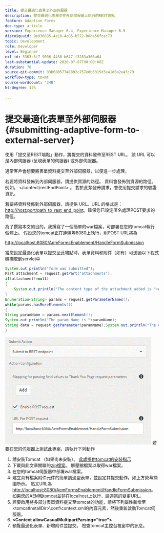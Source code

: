 ```yaml
---
title: 提交最適化表單至外部伺服器
description: 提交最適化表單至在外部伺服器上執行的REST端點
feature: Adaptive Forms
doc-type: article
version: Experience Manager 6.4, Experience Manager 6.5
discoiquuid: 9e936885-4e10-4c05-b572-b8da56fcac73
topic: Development
role: Developer
level: Beginner
exl-id: 5363c3f7-9006-4430-b647-f3283a366a64
last-substantial-update: 2020-07-07T00:00:00Z
duration: 78
source-git-commit: 03b68057748892c757e0b5315d3a41d0a2e4fc79
workflow-type: tm+mt
source-wordcount: '340'
ht-degree: 12%

---
```


# 提交最適化表單至外部伺服器 {#submitting-adaptive-form-to-external-server}

使用「提交至REST端點」動作，將提交的資料發佈至REST URL。 該 URL 可以是內部伺服器 (呈現表單的伺服器) 或外部伺服器。

通常客戶會想要將表單資料提交至外部伺服器，以便進一步處理。

若要將資料發佈到內部伺服器，請提供資源的路徑。 資料會發佈到資源的路徑。例如， &lt;/content/restEndPoint> 。 對於此類發佈請求，會使用提交請求的驗證資訊。

若要將資料發佈到外部伺服器，請提供 URL。URL 的格式是：<http://host:port/path_to_rest_end_point>。確保您已設定匿名處理POST要求的路徑。

為了撰寫本文的目的，我撰寫了一個簡單的war檔案，可部署在您的tomcat執行個體上。 假設您的tomcat正在連線埠8080上執行，則POST URL將為

<http://localhost:8080/AemFormsEnablement/HandleFormSubmission>

當您設定最適化表單以提交至此端點時，表單資料和附件（如有）可透過以下程式碼擷取到servlet中

```java
System.out.println("form was submitted");
Part attachment = request.getPart("attachments");
if(attachment!=null)
{
    System.out.println("The content type of the attachment added is "+attachment.getContentType());
}
Enumeration<String> params = request.getParameterNames();
while(params.hasMoreElements())
{
String paramName = params.nextElement();
System.out.println("The param Name is "+paramName);
String data = request.getParameter(paramName);System.out.println("The data  is "+data);
}
```

![formsubmission](assets/formsubmission.gif)
若要在您的伺服器上測試此專案，請執行下列動作

1. 請安裝Tomcat （如果尚未安裝）。 [此處提供tomcat的安裝指示](https://helpx.adobe.com/experience-manager/kt/forms/using/preparing-datasource-for-form-data-model-tutorial-use.html)
1. 下載與此文章關聯的[zip檔案](assets/aemformsenablement.zip)。 解壓縮檔案以取得war檔案。
1. 在您的tomcat伺服器中部署war檔案。
1. 建立具有檔案附件元件的簡單調適型表單，並設定其提交動作，如上方熒幕擷圖所示。 貼文URL為<http://localhost:8080/AemFormsEnablement/HandleFormSubmission>。 如果您的AEM和tomcat並非在localhost上執行，請適當的變更URL。
1. 若要啟用將多部分表單資料提交至tomcat的功能，請將下列屬性新增至&lt;tomcatInstallDir>\conf\context.xml的內容元素，然後重新啟動Tomcat伺服器。
1. **&lt;Context allowCasualMultipartParsing=&quot;true&quot;>**
1. 預覽最適化表單、新增附件並提交。 檢查tomcat主控台視窗中的訊息。
